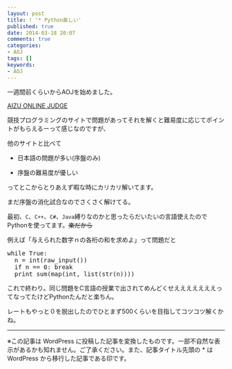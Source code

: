 ```yaml
---
layout: post
title: ! '* Python楽しい'
published: true
date: 2014-03-18 20:07
comments: true
categories:
- AOJ
tags: []
keywords:
- AOJ
---
```

一週間前くらいからAOJを始めました。

[AIZU ONLINE JUDGE](http://judge.u-aizu.ac.jp/onlinejudge/index.jsp "AIZU ONLINE JUDGE")

競技プログラミングのサイトで問題があってそれを解くと難易度に応じてポイントがもらえるーって感じなのですが、

他のサイトと比べて


- 日本語の問題が多い(序盤のみ)</p>
- <p>序盤の難易度が優しい</p>


<p>ってとこからとりあえず暇な時にカリカリ解いてます。

まだ序盤の消化試合なのでさくさく解けてる。

最初、`C`、`C++`、`C#`、`Java`縛りなのかと思ったらだいたいの言語使えたのでPythonを使ってます。<del datetime="2014-03-18T11:00:05+00:00">楽だから</del>

例えば「与えられた数字ｎの各桁の和を求めよ」って問題だと

<pre class="brush: python; gutter: true; first-line: 1; highlight: []; html-script: false">while True:
  n = int(raw_input())
  if n == 0: break
  print sum(map(int, list(str(n))))</pre>

これで終わり。同じ問題をC言語の授業で出されてめんどくせえええええええってなってたけどPythonたんだと楽ちん。

レートもやっと０を脱出したのでひとまず500くらいを目指してコツコツ解くかね。

---
※この記事は WordPress に投稿した記事を変換したものです。一部不自然な表示があるかも知れません。ご了承ください。また、記事タイトル先頭の * は WordPress から移行した記事である印です。

